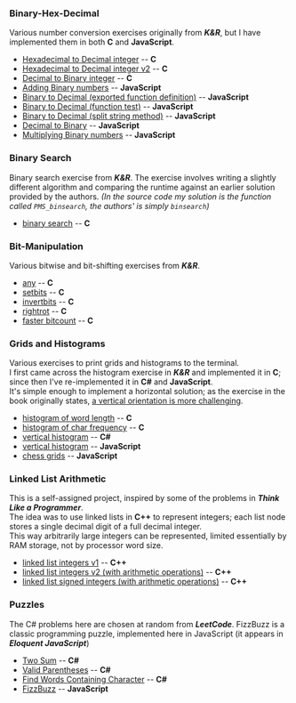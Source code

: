 ### Binary-Hex-Decimal  
 Various number conversion exercises originally from _**K&R**_, but I have implemented them in both **C** and **JavaScript**.
  * [Hexadecimal to Decimal integer](Binary-Hex-Decimal/C/CPROG_ex2-3_hex_to_integer.c) -- **C**
  * [Hexadecimal to Decimal integer v2](Binary-Hex-Decimal/C/hex_to_decimal.c) -- **C**
  * [Decimal to Binary integer](Binary-Hex-Decimal/C/decimal_to_binary.c) -- **C**
  * [Adding Binary numbers](Binary-Hex-Decimal/JavaScript/adding_binary_numbers.js) -- **JavaScript**
  * [Binary to Decimal (exported function definition)](Binary-Hex-Decimal/JavaScript/binary-to-decimal_function.js) -- **JavaScript**
  * [Binary to Decimal (function test)](Binary-Hex-Decimal/JavaScript/binary-to-decimal_test.js) -- **JavaScript**
  * [Binary to Decimal (split string method)](Binary-Hex-Decimal/JavaScript/binary-to-decimal_split_string_method.js) -- **JavaScript**
  * [Decimal to Binary](Binary-Hex-Decimal/JavaScript/decimal-to-binary.js) -- **JavaScript**
  * [Multiplying Binary numbers](Binary-Hex-Decimal/JavaScript/multiplying-binary-numbers.js) -- **JavaScript**

### Binary Search  
Binary search exercise from _**K&R**_. The exercise involves writing a slightly different algorithm and comparing the runtime against an earlier solution provided by the authors. *(In the source code my solution is the function called `PMS_binsearch`, the authors' is simply `binsearch`)*  
  * [binary search](Binary-Search/CPROG_ex3-1_PMS_binsearch.c) -- **C**

### Bit-Manipulation  
Various bitwise and bit-shifting exercises from _**K&R**_.
  * [any](Bit-Manipulation/CPROG_ex2-5_any.c) -- **C**
  * [setbits](Bit-Manipulation/CPROG_ex2-6_setbits.c) -- **C**
  * [invertbits](Bit-Manipulation/CPROG_ex2-7_invertbits.c) -- **C**
  * [rightrot](Bit-Manipulation/CPROG_ex2-8_rightrot.c) -- **C**
  * [faster bitcount](Bit-Manipulation/CPROG_ex2-9_faster_bitcount.c) -- **C**

### Grids and Histograms
Various exercises to print grids and histograms to the terminal.  
I first came across the histogram exercise in _**K&R**_ and implemented it in **C**;  
since then I've re-implemented it in **C#** and **JavaScript**.  
It's simple enough to implement a horizontal solution; as the exercise in the book originally states, [a vertical orientation is more challenging](Grids-and-Histograms/C/CPROG_ex1-13_histogram_lengths_of_words.c#L4).
  * [histogram of word length](Grids-and-Histograms/C/CPROG_ex1-13_histogram_lengths_of_words.c) -- **C**
  * [histogram of char frequency](Grids-and-Histograms/C/CPROG_ex1-14_histogram_char_frequency.c) -- **C**
  * [vertical histogram](Grids-and-Histograms/CSharp/histogram.cs) -- **C#**
  * [vertical histogram](Grids-and-Histograms/JavaScript/js_histograms.js) -- **JavaScript**
  * [chess grids](Grids-and-Histograms/JavaScript/chess_grids.js) -- **JavaScript**

### Linked List Arithmetic
This is a self-assigned project, inspired by some of the problems in _**Think Like a Programmer**_.  
The idea was to use linked lists in **C++** to represent integers; each list node stores a single decimal digit of a full decimal integer.  
This way arbitrarily large integers can be represented, limited essentially by RAM storage, not by processor word size.  
  * [linked list integers v1](Linked-List-Arithmetic/Double-Linked-List-Numbers/TLAP_double_linked_list_numbers.cpp) -- **C++**
  * [linked list integers v2 (with arithmetic operations)](Linked-List-Arithmetic/Linked-List-Numbers/TLAP_linked_list_numbers.cpp) -- **C++**
  * [linked list signed integers (with arithmetic operations)](Linked-List-Arithmetic/Linked-List-Numbers-Signed/TLAP_linked_list_numbers_signed.cpp) -- **C++**

### Puzzles
The C# problems here are chosen at random from _**LeetCode**_. FizzBuzz is a classic programming puzzle, implemented here in JavaScript (it appears in _**Eloquent JavaScript**_)
  * [Two Sum](Puzzles/CSharp/1_two_sum.cs) -- **C#**
  * [Valid Parentheses](Puzzles/CSharp/20_valid_parentheses.cs) -- **C#**
  * [Find Words Containing Character](Puzzles/CSharp/2942_find_words_containing_character.cs) -- **C#**
  * [FizzBuzz](Puzzles/JavaScript/FizzBuzz.js) -- **JavaScript**

<!-- -->